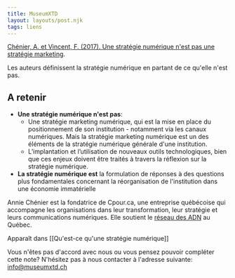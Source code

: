 ```yaml
---
title: MuseumXTD
layout: layouts/post.njk
tags: liens
---
```

[Chénier, A. et Vincent, F. (2017). Une stratégie numérique n'est pas une stratégie marketing](https://cpour.ca/2017/02/14/une-strategie-numerique-nest-pas-une-strategie-marketing/).

Les auteurs définissent la stratégie numérique en partant de ce qu'elle n'est pas.  

## A retenir
- **Une stratégie numérique n'est pas**: 
	- Une stratégie marketing numérique, qui est la mise en place du positionnement de son institution - notamment via les canaux numériques. Mais la stratégie marketing numérique est un des éléments de la stratégie numérique générale d'une institution.   
	- L’implantation et l’utilisation de nouveaux outils technologiques, bien que ces enjeux doivent être traités à travers la réflexion sur la stratégie numérique.   
- **La stratégie numérique est** la formulation de réponses à des questions plus fondamentales concernant la réorganisation de l'institution dans une économie immatérielle

Annie Chénier est la fondatrice de Cpour.ca, une entreprise québécoise qui accompagne les organisations dans leur transformation, leur stratégie et leurs communications numériques. Elle soutient le [réseau des ADN](https://wiki.reseauadn.ca/wiki/Accueil) au Québec. 

Apparaît dans [[Qu'est-ce qu'une stratégie numérique]]  

Vous n'êtes pas d'accord avec nous ou vous pensez pouvoir compléter cette note? N'hésitez pas à nous contacter à l'adresse suivante: [info@museumxtd.ch](mailto:info@museumxtd.ch)  